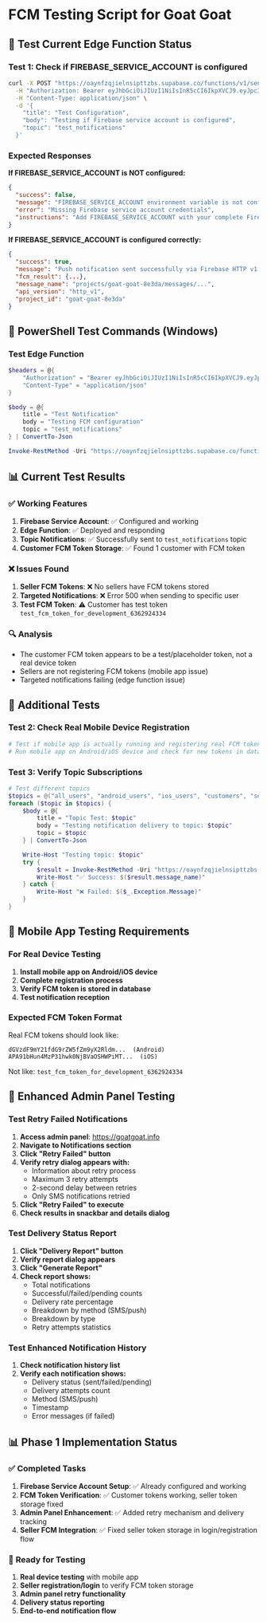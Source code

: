 # FCM Testing Script for Goat Goat

## 🧪 **Test Current Edge Function Status**

### **Test 1: Check if FIREBASE_SERVICE_ACCOUNT is configured**

```bash
curl -X POST "https://oaynfzqjielnsipttzbs.supabase.co/functions/v1/send-push-notification" \
  -H "Authorization: Bearer eyJhbGciOiJIUzI1NiIsInR5cCI6IkpXVCJ9.eyJpc3MiOiJzdXBhYmFzZSIsInJlZiI6Im9heW5menFqaWVsbnNpcHR0emJzIiwicm9sZSI6ImFub24iLCJpYXQiOjE3NDk5MDU3NDUsImV4cCI6MjA2NTQ4MTc0NX0.RnhpZ7ri3Nf3vmDMCmLqYnB8cRNZc_u-3dhCutpUWEA" \
  -H "Content-Type: application/json" \
  -d '{
    "title": "Test Configuration",
    "body": "Testing if Firebase service account is configured",
    "topic": "test_notifications"
  }'
```

### **Expected Responses**

**If FIREBASE_SERVICE_ACCOUNT is NOT configured:**
```json
{
  "success": false,
  "message": "FIREBASE_SERVICE_ACCOUNT environment variable is not configured. Please set it in Supabase Dashboard → Project Settings → Edge Functions → Environment Variables",
  "error": "Missing Firebase service account credentials",
  "instructions": "Add FIREBASE_SERVICE_ACCOUNT with your complete Firebase service account JSON"
}
```

**If FIREBASE_SERVICE_ACCOUNT is configured correctly:**
```json
{
  "success": true,
  "message": "Push notification sent successfully via Firebase HTTP v1 API",
  "fcm_result": {...},
  "message_name": "projects/goat-goat-8e3da/messages/...",
  "api_version": "http_v1",
  "project_id": "goat-goat-8e3da"
}
```

## 🔧 **PowerShell Test Commands (Windows)**

### **Test Edge Function**
```powershell
$headers = @{
    "Authorization" = "Bearer eyJhbGciOiJIUzI1NiIsInR5cCI6IkpXVCJ9.eyJpc3MiOiJzdXBhYmFzZSIsInJlZiI6Im9heW5menFqaWVsbnNpcHR0emJzIiwicm9sZSI6ImFub24iLCJpYXQiOjE3NDk5MDU3NDUsImV4cCI6MjA2NTQ4MTc0NX0.RnhpZ7ri3Nf3vmDMCmLqYnB8cRNZc_u-3dhCutpUWEA"
    "Content-Type" = "application/json"
}

$body = @{
    title = "Test Notification"
    body = "Testing FCM configuration"
    topic = "test_notifications"
} | ConvertTo-Json

Invoke-RestMethod -Uri "https://oaynfzqjielnsipttzbs.supabase.co/functions/v1/send-push-notification" -Method POST -Headers $headers -Body $body
```

## 📊 **Current Test Results**

### ✅ **Working Features**
1. **Firebase Service Account**: ✅ Configured and working
2. **Edge Function**: ✅ Deployed and responding
3. **Topic Notifications**: ✅ Successfully sent to `test_notifications` topic
4. **Customer FCM Token Storage**: ✅ Found 1 customer with FCM token

### ❌ **Issues Found**
1. **Seller FCM Tokens**: ❌ No sellers have FCM tokens stored
2. **Targeted Notifications**: ❌ Error 500 when sending to specific user
3. **Test FCM Token**: ⚠️ Customer has test token `test_fcm_token_for_development_6362924334`

### 🔍 **Analysis**
- The customer FCM token appears to be a test/placeholder token, not a real device token
- Sellers are not registering FCM tokens (mobile app issue)
- Targeted notifications failing (edge function issue)

## 🧪 **Additional Tests**

### **Test 2: Check Real Mobile Device Registration**
```powershell
# Test if mobile app is actually running and registering real FCM tokens
# Run mobile app on Android/iOS device and check for new tokens in database
```

### **Test 3: Verify Topic Subscriptions**
```powershell
# Test different topics
$topics = @("all_users", "android_users", "ios_users", "customers", "sellers")
foreach ($topic in $topics) {
    $body = @{
        title = "Topic Test: $topic"
        body = "Testing notification delivery to topic: $topic"
        topic = $topic
    } | ConvertTo-Json

    Write-Host "Testing topic: $topic"
    try {
        $result = Invoke-RestMethod -Uri "https://oaynfzqjielnsipttzbs.supabase.co/functions/v1/send-push-notification" -Method POST -Headers $headers -Body $body
        Write-Host "✅ Success: $($result.message_name)"
    } catch {
        Write-Host "❌ Failed: $($_.Exception.Message)"
    }
}
```

## 📱 **Mobile App Testing Requirements**

### **For Real Device Testing**
1. **Install mobile app on Android/iOS device**
2. **Complete registration process**
3. **Verify FCM token is stored in database**
4. **Test notification reception**

### **Expected FCM Token Format**
Real FCM tokens should look like:
```
dGVzdF9mY21fdG9rZW5fZm9yX2Rldm...  (Android)
APA91bHun4MzP31hwk0NjBVaOSHWPiMT...  (iOS)
```

Not like: `test_fcm_token_for_development_6362924334`

## 🔧 **Enhanced Admin Panel Testing**

### **Test Retry Failed Notifications**

1. **Access admin panel**: https://goatgoat.info
2. **Navigate to Notifications section**
3. **Click "Retry Failed" button**
4. **Verify retry dialog appears with:**
   - Information about retry process
   - Maximum 3 retry attempts
   - 2-second delay between retries
   - Only SMS notifications retried
5. **Click "Retry Failed" to execute**
6. **Check results in snackbar and details dialog**

### **Test Delivery Status Report**

1. **Click "Delivery Report" button**
2. **Verify report dialog appears**
3. **Click "Generate Report"**
4. **Check report shows:**
   - Total notifications
   - Successful/failed/pending counts
   - Delivery rate percentage
   - Breakdown by method (SMS/push)
   - Breakdown by type
   - Retry attempts statistics

### **Test Enhanced Notification History**

1. **Check notification history list**
2. **Verify each notification shows:**
   - Delivery status (sent/failed/pending)
   - Delivery attempts count
   - Method (SMS/push)
   - Timestamp
   - Error messages (if failed)

## 📊 **Phase 1 Implementation Status**

### ✅ **Completed Tasks**
1. **Firebase Service Account Setup**: ✅ Already configured and working
2. **FCM Token Verification**: ✅ Customer tokens working, seller token storage fixed
3. **Admin Panel Enhancement**: ✅ Added retry mechanism and delivery tracking
4. **Seller FCM Integration**: ✅ Fixed seller token storage in login/registration flow

### 🧪 **Ready for Testing**
1. **Real device testing** with mobile app
2. **Seller registration/login** to verify FCM token storage
3. **Admin panel retry functionality**
4. **Delivery status reporting**
5. **End-to-end notification flow**